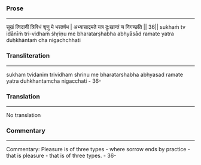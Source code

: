 ### Prose 
 --- 
सुखं त्विदानीं त्रिविधं शृणु मे भरतर्षभ |
अभ्यासाद्रमते यत्र दु:खान्तं च निगच्छति || 36||
sukhaṁ tv idānīṁ tri-vidhaṁ śhṛiṇu me bharatarṣhabha
abhyāsād ramate yatra duḥkhāntaṁ cha nigachchhati

### Transliteration 
 --- 
sukham tvidanim trividham shrinu me bharatarshabha abhyasad ramate yatra duhkhantamcha nigacchati - 36-

### Translation 
 --- 
No translation

### Commentary 
 --- 
Commentary: Pleasure is of three types - where sorrow ends by practice - that is pleasure - that is of three types. - 36-